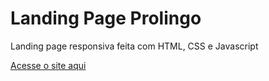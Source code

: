# Landing Page Prolingo
 Landing page responsiva feita com HTML, CSS e Javascript
 
[Acesse o site aqui](https://fellipecastro.github.io/landing-page-prolingo/)
